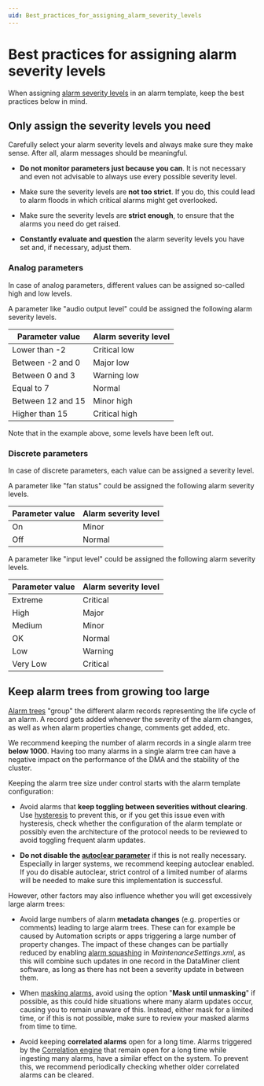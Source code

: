```yaml
---
uid: Best_practices_for_assigning_alarm_severity_levels
---
```


# Best practices for assigning alarm severity levels

When assigning [alarm severity levels](xref:Alarm_types#alarm-severity-levels) in an alarm template, keep the best practices below in mind.

## Only assign the severity levels you need

Carefully select your alarm severity levels and always make sure they make sense. After all, alarm messages should be meaningful.

- **Do not monitor parameters just because you can**. It is not necessary and even not advisable to always use every possible severity level.

- Make sure the severity levels are **not too strict**. If you do, this could lead to alarm floods in which critical alarms might get overlooked.

- Make sure the severity levels are **strict enough**, to ensure that the alarms you need do get raised.

- **Constantly evaluate and question** the alarm severity levels you have set and, if necessary, adjust them.

### Analog parameters

In case of analog parameters, different values can be assigned so-called high and low levels.

A parameter like "audio output level" could be assigned the following alarm severity levels.

| Parameter value   | Alarm severity level |
|-------------------|----------------------|
| Lower than -2     | Critical low         |
| Between -2 and 0  | Major low            |
| Between 0 and 3   | Warning low          |
| Equal to 7        | Normal               |
| Between 12 and 15 | Minor high           |
| Higher than 15    | Critical high        |

Note that in the example above, some levels have been left out.

### Discrete parameters

In case of discrete parameters, each value can be assigned a severity level.

A parameter like "fan status" could be assigned the following alarm severity levels.

| Parameter value | Alarm severity level |
|-----------------|----------------------|
| On              | Minor                |
| Off             | Normal               |

A parameter like "input level" could be assigned the following alarm severity levels.

| Parameter value | Alarm severity level |
|-----------------|----------------------|
| Extreme         | Critical             |
| High            | Major                |
| Medium          | Minor                |
| OK              | Normal               |
| Low             | Warning              |
| Very Low        | Critical             |

## Keep alarm trees from growing too large

[Alarm trees](xref:Alarm_trees) "group" the different alarm records representing the life cycle of an alarm. A record gets added whenever the severity of the alarm changes, as well as when alarm properties change, comments get added, etc.

We recommend keeping the number of alarm records in a single alarm tree **below 1000**. Having too many alarms in a single alarm tree can have a negative impact on the performance of the DMA and the stability of the cluster.

Keeping the alarm tree size under control starts with the alarm template configuration:

- Avoid alarms that **keep toggling between severities without clearing**. Use [hysteresis](xref:Configuring_alarm_hysteresis) to prevent this, or if you get this issue even with hysteresis, check whether the configuration of the alarm template or possibly even the architecture of the protocol needs to be reviewed to avoid toggling frequent alarm updates.

- **Do not disable the [autoclear parameter](xref:Setting_the_autoclear_option_in_alarm_template)** if this is not really necessary. Especially in larger systems, we recommend keeping autoclear enabled. If you do disable autoclear, strict control of a limited number of alarms will be needed to make sure this implementation is successful.

However, other factors may also influence whether you will get excessively large alarm trees:

- Avoid large numbers of alarm **metadata changes** (e.g. properties or comments) leading to large alarm trees. These can for example be caused by Automation scripts or apps triggering a large number of property changes. The impact of these changes can be partially reduced by enabling [alarm squashing](xref:MaintenanceSettings_xml#alarmsettingsmustsquashalarms) in *MaintenanceSettings.xml*, as this will combine such updates in one record in the DataMiner client software, as long as there has not been a severity update in between them.

- When [masking alarms](xref:Masking_and_unmasking_alarms), avoid using the option "**Mask until unmasking**" if possible, as this could hide situations where many alarm updates occur, causing you to remain unaware of this. Instead, either mask for a limited time, or if this is not possible, make sure to review your masked alarms from time to time.

- Avoid keeping **correlated alarms** open for a long time. Alarms triggered by the [Correlation engine](xref:About_DMS_Correlation) that remain open for a long time while ingesting many alarms, have a similar effect on the system. To prevent this, we recommend periodically checking whether older correlated alarms can be cleared.
